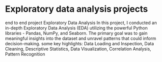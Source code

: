 # Exploratory data analysis projects
end to end project Exploratory Data Analysis 
In this project, I conducted an in-depth Exploratory Data Analysis (EDA) utilizing the powerful Python libraries - Pandas, NumPy, and Seaborn. The primary goal was to gain meaningful insights into the dataset and unravel patterns that could inform decision-making.
some key highlights: Data Loading and Inspection, Data Cleaning, Descriptive Statistics, Data Visualization, Correlation Analysis, Pattern Recognition
